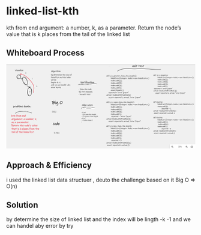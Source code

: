 # linked-list-kth

kth from end
argument: a number, k, as a parameter.
Return the node’s value that is k places from the tail of the linked list

## Whiteboard Process
![photo](linked-list-kth.png)

## Approach & Efficiency
i used the linked list data structuer , deuto the challenge based on it Big O => O(n)


## Solution
by determine the size of linked list and the index will be 
lingth -k -1
and we can handel  aby error by try


